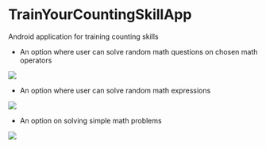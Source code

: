# TrainYourCountingSkillApp
Android application for training counting skills

* An option where user can solve random math questions on chosen math operators<br>

![](https://github.com/Daply/train-your-counting-skills-app/blob/new-design/gif-demos/questions.gif)

* An option where user can solve random math expressions<br>

![](https://github.com/Daply/train-your-counting-skills-app/blob/new-design/gif-demos/expressions.gif)

* An option on solving simple math problems<br>

![](https://github.com/Daply/train-your-counting-skills-app/blob/new-design/gif-demos/problems.gif)
